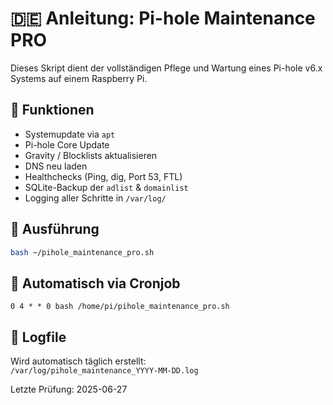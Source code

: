 # 🇩🇪 Anleitung: Pi-hole Maintenance PRO

Dieses Skript dient der vollständigen Pflege und Wartung eines Pi-hole v6.x Systems auf einem Raspberry Pi.

## 🧰 Funktionen

- Systemupdate via `apt`
- Pi-hole Core Update
- Gravity / Blocklists aktualisieren
- DNS neu laden
- Healthchecks (Ping, dig, Port 53, FTL)
- SQLite-Backup der `adlist` & `domainlist`
- Logging aller Schritte in `/var/log/`

## 🔧 Ausführung

```bash
bash ~/pihole_maintenance_pro.sh
```

## 🔁 Automatisch via Cronjob

```cron
0 4 * * 0 bash /home/pi/pihole_maintenance_pro.sh
```

## 📝 Logfile

Wird automatisch täglich erstellt:  
`/var/log/pihole_maintenance_YYYY-MM-DD.log`

Letzte Prüfung: 2025-06-27

